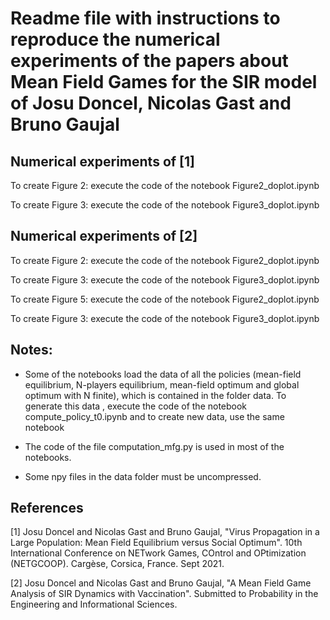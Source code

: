 # Readme file with instructions to reproduce the numerical experiments of the papers about Mean Field Games for the SIR model of Josu Doncel, Nicolas Gast and Bruno Gaujal

## Numerical experiments of [1]

To create Figure 2: execute the code of the notebook Figure2_doplot.ipynb

To create Figure 3: execute the code of the notebook Figure3_doplot.ipynb

## Numerical experiments of [2]

To create Figure 2: execute the code of the notebook Figure2_doplot.ipynb

To create Figure 3: execute the code of the notebook Figure3_doplot.ipynb

To create Figure 5: execute the code of the notebook Figure2_doplot.ipynb

To create Figure 3: execute the code of the notebook Figure3_doplot.ipynb

## Notes:

- Some of the notebooks load the data of all the policies (mean-field equilibrium, 
N-players equilibrium, mean-field optimum and global optimum with N finite), 
which is contained in the folder data. To generate this data , execute the
code of the notebook compute_policy_t0.ipynb and to create new data, use the same
notebook

- The code of the file computation_mfg.py is used in most of the notebooks.

- Some npy files in the data folder must be uncompressed. 

## References

[1] Josu Doncel and Nicolas Gast and Bruno Gaujal, "Virus Propagation in a Large Population: Mean
Field Equilibrium versus Social Optimum". 10th International Conference on NETwork Games, COntrol and OPtimization (NETGCOOP). Cargèse, Corsica, France. Sept 2021.

[2] Josu Doncel and Nicolas Gast and Bruno Gaujal, "A Mean Field Game Analysis of SIR Dynamics with Vaccination". Submitted to Probability in the Engineering and Informational Sciences.
